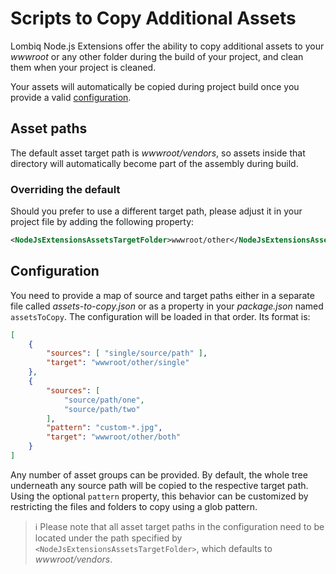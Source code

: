 # Scripts to Copy Additional Assets

Lombiq Node.js Extensions offer the ability to copy additional assets to your _wwwroot_ or any other folder during the build of your project, and clean them when your project is cleaned.

Your assets will automatically be copied during project build once you provide a valid [configuration](#configuration).

## Asset paths

The default asset target path is _wwwroot/vendors_, so assets inside that directory will automatically become part of the assembly during build.

### Overriding the default

Should you prefer to use a different target path, please adjust it in your project file by adding the following property:

```xml
<NodeJsExtensionsAssetsTargetFolder>wwwroot/other</NodeJsExtensionsAssetsTargetFolder>
```

## Configuration

You need to provide a map of source and target paths either in a separate file called _assets-to-copy.json_ or as a property in your _package.json_ named `assetsToCopy`. The configuration will be loaded in that order. Its format is:

```json
[
    {
        "sources": [ "single/source/path" ],
        "target": "wwwroot/other/single"
    },
    {
        "sources": [
            "source/path/one",
            "source/path/two"
        ],
        "pattern": "custom-*.jpg",
        "target": "wwwroot/other/both"
    }
]
```

Any number of asset groups can be provided. By default, the whole tree underneath any source path will be copied to the respective target path. Using the optional `pattern` property, this behavior can be customized by restricting the files and folders to copy using a glob pattern.

> ℹ Please note that all asset target paths in the configuration need to be located under the path specified by `<NodeJsExtensionsAssetsTargetFolder>`, which defaults to _wwwroot/vendors_.
